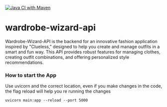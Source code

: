 [![Java CI with Maven](https://github.com/crisywini/wardrobe-wizard-api/actions/workflows/docker-image.yml/badge.svg?branch=develop&event=push)](https://github.com/crisywini/wardrobe-wizard-api/actions/workflows/gradle.yml)

# wardrobe-wizard-api
Wardrobe-Wizard-API is the backend for an innovative fashion application inspired by "Clueless," designed to help you create and manage outfits in a smart and fun way. This API provides robust features for managing clothes, creating outfit combinations, and offering personalized style recommendations. 


### How to start the App

Use uvicorn and the correct location, even if you make changes in the code, the flag reload will help you re running the changes 

    uvicorn main:app --reload --port 5000
